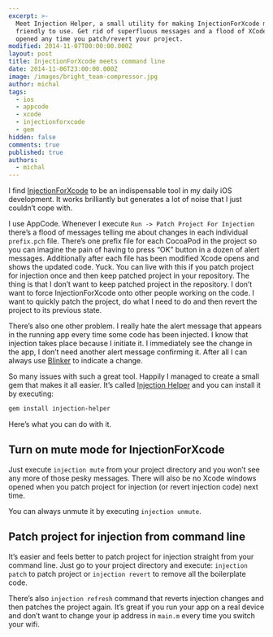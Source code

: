 ```yaml
---
excerpt: >-
  Meet Injection Helper, a small utility for making InjectionForXcode more
  friendly to use. Get rid of superfluous messages and a flood of XCode windows
  opened any time you patch/revert your project.
modified: 2014-11-07T00:00:00.000Z
layout: post
title: InjectionForXcode meets command line
date: 2014-11-06T23:00:00.000Z
image: /images/bright_team-compressor.jpg
author: michal
tags:
  - ios
  - appcode
  - xcode
  - injectionforxcode
  - gem
hidden: false
comments: true
published: true
authors:
  - michal
---
```

I find [InjectionForXcode](http://injectionforxcode.com/) to be an indispensable tool in my daily iOS development. It works brilliantly but generates a lot of noise that I just couldn’t cope with.

I use AppCode. Whenever I execute `Run -> Patch Project For Injection` there’s a flood of messages telling me about changes in each individual `prefix.pch` file. There’s one prefix file for each CocoaPod in the project so you can imagine the pain of having to press “OK” button in a dozen of alert messages. Additionally after each file has been modified Xcode opens and shows the updated code. Yuck. You can live with this if you patch project for injection once and then keep patched project in your repository. The thing is that I don’t want to keep patched project in the repository. I don’t want to force InjectionForXcode onto other people working on the code. I want to quickly patch the project, do what I need to do and then revert the project to its previous state.

There’s also one other problem. I really hate the alert message that appears in the running app every time some code has been injected. I know that injection takes place because I initiate it. I immediately see the change in the app, I don’t need another alert message confirming it. After all I can always use [Blinker](https://github.com/bright/blinker) to indicate a change.

So many issues with such a great tool. Happily I managed to create a small gem that makes it all easier. It’s called [Injection Helper](https://github.com/bright/injection-helper) and you can install it by executing:

```Bash
gem install injection-helper
```

Here’s what you can do with it.

## Turn on mute mode for InjectionForXcode

Just execute `injection mute` from your project directory and you won’t see any more of those pesky messages.  There will also be no Xcode windows opened when you patch project for injection (or revert injection code) next time.

You can always unmute it by executing `injection unmute`.

## Patch project for injection from command line

It’s easier and feels better to patch project for injection straight from your command line.
Just go to your project directory and execute: `injection patch` to patch project or `injection revert` to remove all the boilerplate code.

There’s also `injection refresh` command that reverts injection changes and then patches the project again. It’s great if you run your app on a real device and don’t want to change your ip address in `main.m` every time you switch your wifi.
